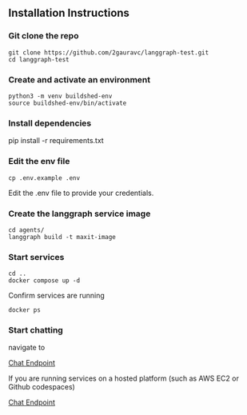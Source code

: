 ## Installation Instructions

### Git clone the repo 
```
git clone https://github.com/2gauravc/langgraph-test.git
cd langgraph-test
```

### Create and activate an environment 
```
python3 -m venv buildshed-env
source buildshed-env/bin/activate
```

### Install dependencies 

pip install -r requirements.txt


### Edit the env file 
```
cp .env.example .env
```
Edit the .env file to provide your credentials. 

### Create the langgraph service image 

```
cd agents/
langgraph build -t maxit-image
```

### Start services 

```
cd ..
docker compose up -d
```

Confirm services are running 

```
docker ps
```

### Start chatting 

navigate to 

[Chat Endpoint](https://smith.langchain.com/studio/?baseUrl=http://127.0.0.1:8123)

If you are running services on a hosted platform (such as AWS EC2 or Github codespaces)

[Chat Endpoint](https://smith.langchain.com/studio/?baseUrl=your_public_deployed_endpoint)
